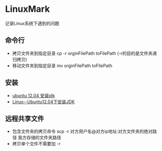 # LinuxMark
记录Linux系统下遇到的问题
## 命令行
- 拷贝文件夹到指定目录 cp -r orginFilePath toFilePath (-r的目的是文件夹递归拷贝)
- 移动文件夹到指定目录 mv orginFilePath toFilePath

## 安装
- [ubuntu 12.04 安装jdk](http://www.jianshu.com/p/716f01177eb7)
- [Linux--Ubuntu12.04下安装JDK](http://www.cnblogs.com/plokmju/p/Linux_UbuntuInstallJDK.html)

## 远程共享文件
- 包含文件夹的拷贝命令 scp -r 对方用户名@对方ip地址:对方文件夹的绝对路径 我方存储的文件夹路径
- 拷贝单个文件不需要加 -r



